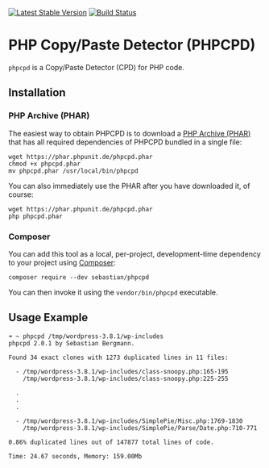 [![Latest Stable Version](https://poser.pugx.org/sebastian/phpcpd/v/stable.png)](https://packagist.org/packages/sebastian/phpcpd)
[![Build Status](https://travis-ci.org/sebastianbergmann/phpcpd.png?branch=master)](https://travis-ci.org/sebastianbergmann/phpcpd)

# PHP Copy/Paste Detector (PHPCPD)

`phpcpd` is a Copy/Paste Detector (CPD) for PHP code.

## Installation

### PHP Archive (PHAR)

The easiest way to obtain PHPCPD is to download a [PHP Archive (PHAR)](http://php.net/phar) that has all required dependencies of PHPCPD bundled in a single file:

    wget https://phar.phpunit.de/phpcpd.phar
    chmod +x phpcpd.phar
    mv phpcpd.phar /usr/local/bin/phpcpd

You can also immediately use the PHAR after you have downloaded it, of course:

    wget https://phar.phpunit.de/phpcpd.phar
    php phpcpd.phar

### Composer

You can add this tool as a local, per-project, development-time dependency to your project using [Composer](https://getcomposer.org/):

    composer require --dev sebastian/phpcpd

You can then invoke it using the `vendor/bin/phpcpd` executable.

## Usage Example

    ➜ ~ phpcpd /tmp/wordpress-3.8.1/wp-includes
    phpcpd 2.0.1 by Sebastian Bergmann.

    Found 34 exact clones with 1273 duplicated lines in 11 files:

      - /tmp/wordpress-3.8.1/wp-includes/class-snoopy.php:165-195
        /tmp/wordpress-3.8.1/wp-includes/class-snoopy.php:225-255

      .
      .
      .

      - /tmp/wordpress-3.8.1/wp-includes/SimplePie/Misc.php:1769-1830
        /tmp/wordpress-3.8.1/wp-includes/SimplePie/Parse/Date.php:710-771

    0.86% duplicated lines out of 147877 total lines of code.

    Time: 24.67 seconds, Memory: 159.00Mb

